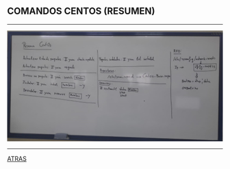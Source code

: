 ## COMANDOS CENTOS (RESUMEN)

---

![comandos](https://github.com/estebancr1993/CentOs-docker/blob/main/imagenes/comandos.jpeg)


---

[ATRAS](https://github.com/estebancr1993/CentOs-docker)
